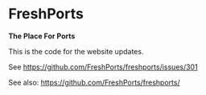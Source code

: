 FreshPorts
==========

**The Place For Ports**

This is the code for the website updates.

See https://github.com/FreshPorts/freshports/issues/301

See also: https://github.com/FreshPorts/freshports/
